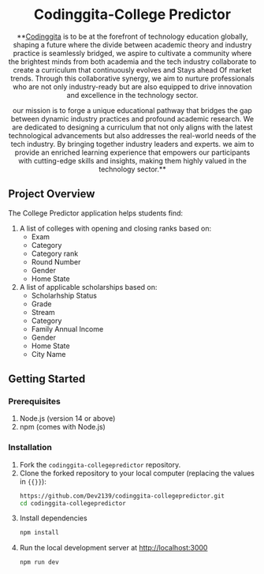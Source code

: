 <div align="center">


</div>

<h1 align="center">Codinggita-College Predictor</h1>
<div align="center">

**[Codinggita](https://codinggita.com/) is to be at the forefront of technology education globally, shaping a future where the divide between academic theory and industry practice is seamlessly bridged, we aspire to cultivate a community where the brightest minds from both academia and the tech industry collaborate to create a curriculum that continuously evolves and Stays ahead Of market trends. Through this collaborative synergy, we aim to nurture professionals who are not only industry-ready but are also equipped to drive innovation and excellence in the technology sector. 

our mission is to forge a unique educational pathway that bridges the gap between dynamic industry practices and profound academic research. We are dedicated to designing a curriculum that not only aligns with the latest technological advancements but also addresses the real-world needs of the tech industry. By bringing together industry leaders and experts. we aim to provide an enriched learning experience that empowers our participants with cutting-edge skills and insights, making them highly valued in the technology sector.**

</div>

## Project Overview

The College Predictor application helps students find:

1. A list of colleges with opening and closing ranks based on:
   - Exam
   - Category
   - Category rank
   - Round Number
   - Gender
   - Home State
2. A list of applicable scholarships based on:
   - Scholarhship Status
   - Grade
   - Stream
   - Category
   - Family Annual Income
   - Gender
   - Home State
   - City Name



## Getting Started

### Prerequisites

1. Node.js (version 14 or above)
2. npm (comes with Node.js)

### Installation

1. Fork the `codinggita-collegepredictor` repository.
2. Clone the forked repository to your local computer (replacing the values in `{{}}`):
   ```bash
   https://github.com/Dev2139/codinggita-collegepredictor.git
   cd codinggita-collegepredictor
   ```
3. Install dependencies
   ```bash
   npm install
   ```
4. Run the local development server at [http://localhost:3000](http://localhost:3000)
   ```bash
   npm run dev
   ```
